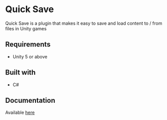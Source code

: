 
# Quick Save

Quick Save is a plugin that makes it easy to save and load content to / from files in Unity games

## Requirements

 * Unity 5 or above

## Built with

 * C#
 
## Documentation

Available [here](https://github.com/ClaytonIndustries/QuickSave/wiki)
